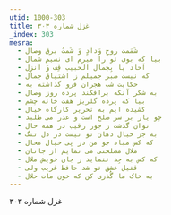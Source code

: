```yaml
---
utid: 1000-303
title: غزل شماره ۳۰۳
_index: 303
mesra:
  - شَمَمت روحِ وَدادٍ وَ شَمتُ برق وصال
  - بیا که بوی تو را میرم ای نسیم شمال
  - اَحاد یا بِجمال الحبیب قِف وَ انزِل
  - که نیست صبر جمیلم ز اشتیاق جمال
  - حکایت شب هجران فرو گذاشته به
  - به شکر آنکه برافکند پرده روز وصال
  - بیا که پرده گلریز هفت خانه چشم
  - کشیده ایم به تحریر کارگاه خیال
  - چو یار بر سر صلح است و عذر می طلبد
  - توان گذشت ز جور رقیب در همه حال
  - به جز خیال دهان تو نیست در دل تنگ
  - که کس مباد چو من در پی خیال محال
  - ملال مصلحتی می نمایم از جانان
  - که کس به جِد ننماید ز جان خویش ملال
  - قتیل عشق تو شد حافظ غریب ولی
  - به خاک ما گُذری کن که خون مات حلال
---
```

غزل شماره ۳۰۳
